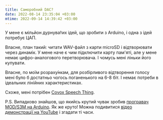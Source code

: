 ```yaml
---
title: Саморобний DAC?
date: 2022-08-14 23:35:04 +03:00
mtime: 2022-09-14 14:39:42 +03:00
---
```


У мене є мільйон дурнува́тих ідей, що зробити з Arduino, і одна з ідей потребує ЦАП.

Власне, план такий: читати WAV-файл з карти microSD і відтворювати через динамік. У мене наче є чим підключити карту пам'яті, але у мене немає цифро-аналогового перетворювача. І чомусь мені ліньки його купувати.

Власне, по моїм розраху́нкам, для розбірливого відтворення голосу мені було б достатньо чогось поганенького на 6-8 біт. І немає потреби в ідеальних лінійних характеристиках.

Схоже, мені потрібен [Covox Speech Thing][1].

P.S. Випадково знайшов, що якийсь крутий чувак зробив [програвач MOD/S3M на Arduino][2]. Як же круто! Можна подивитися [відео демонстрації на YouTube][3] і згадати ті часи.

[1]: https://en.wikipedia.org/wiki/Covox_Speech_Thing
[2]: https://github.com/JarkkoPFC/arduino-music-player
[3]: https://www.youtube.com/watch?v=Qk2NLHaBOnQ
